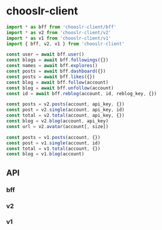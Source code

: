 # chooslr-client

```js
import * as bff from 'chooslr-client/bff'
import * as v2 from 'chooslr-client/v2'
import * as v1 from 'chooslr-client/v1'
import { bff, v2, v1 } from 'chooslr-client'

const user = await bff.user()
const blogs = await bff.followings({})
const names = await bff.explores()
const posts = await bff.dashboard({})
const posts = await bff.likes({})
const blog = await bff.follow(account)
const blog = await bff.unfollow(account)
const id = await bff.reblog(account, id, reblog_key, {})

const posts = v2.posts(account, api_key, {})
const post = v2.single(account, api_key, id)
const total = v2.total(account, api_key, {})
const blog = v2.blog(account, api_key)
const url = v2.avatar(account[, size])

const posts = v1.posts(account, {})
const post = v1.single(account, id)
const total = v1.total(account, {})
const blog = v1.blog(account)
```

## API
### bff
### v2
### v1

<!-- import {
user,
followings,
explores,
dashboard,
likes,
follow,
unfollow,
reblog
} from 'chooslr-client/bff'
import {
avatar,
blog,
posts,
total,
single
} from 'chooslr-client/v2'
import {
tumblelog,
posts,
total,
single
} from 'chooslr-client/v1' -->
<!-- ```js
likes({ offset: 700 })
.then(async posts => {
  const { liked_timestamp, timestamp } = posts[0]
  const expect_post = posts[1]

  const liked_timestamp_posts = await likes({ before: liked_timestamp, limit: 8 })
  const timestamp_posts = await likes({ before: timestamp, limit: 8 })

  console.log(["posts", posts.map(({ id, date }) => ({ id, date }))])
  console.log(["expect_post", expect_post])
  console.log(["liked_timestamp_post", liked_timestamp_posts.length, liked_timestamp_posts[0]])
  console.log(["timestamp_post", timestamp_posts.length, timestamp_posts[0]])
})
```
liked_timestampを使うべきだな。
で、たぶんだけど、liked_timestampを使った場合は「likeした時系列で」の並びになる。
だからpost.dateで見れば逆行しているように見えるけれど、それが正しい。
timestampではなくliked_timestampを使うのが正しい。 -->